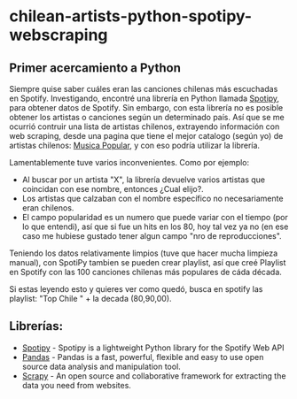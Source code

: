 # chilean-artists-python-spotipy-webscraping
## Primer acercamiento a Python

Siempre quise saber cuáles eran las canciones chilenas más escuchadas en Spotify. 
Investigando, encontré una librería en Python llamada [Spotipy](https://spotipy.readthedocs.io/), para obtener datos de Spotify. Sin embargo, con esta librería no es posible obtener los artistas o canciones según un determinado país. Así que se me ocurrió contruir una lista de artistas chilenos, extrayendo información con web scraping, desde una pagina que tiene el mejor catalogo (según yo) de artistas chilenos: [Musica Popular](https://www.musicapopular.cl/), y con eso podría utilizar la librería.  

Lamentablemente tuve varios inconvenientes. Como por ejemplo:
- Al buscar por un artista "X", la librería devuelve varios artistas que coincidan con ese nombre, entonces ¿Cual elijo?. 
- Los artistas que calzaban con el nombre específico no necesariamente eran chilenos. 
- El campo popularidad es un numero que puede variar con el tiempo (por lo que entendi), así que si fue un hits en los 80, hoy tal vez ya no (en ese caso me hubiese gustado tener algun campo "nro de reproducciones".

Teniendo los datos relativamente limpios (tuve que hacer mucha limpieza manual), con SpotiPy tambien se pueden crear playlist, así que creé Playlist en Spotify con las 100 canciones chilenas más populares de cáda década. 

Si estas leyendo esto y quieres ver como quedó, busca en spotify las playlist: "Top Chile " + la decada (80,90,00). 

## Librerías:

* [Spotipy](https://spotipy.readthedocs.io/) - Spotipy is a lightweight Python library for the Spotify Web API 
* [Pandas](https://pandas.pydata.org/) - Pandas is a fast, powerful, flexible and easy to use open source data analysis and manipulation tool.
* [Scrapy](https://scrapy.org/) - An open source and collaborative framework for extracting the data you need from websites.




